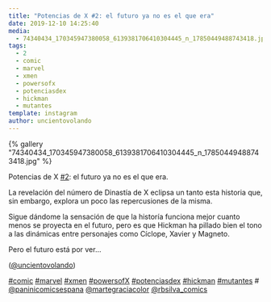 ```yaml
---
title: "Potencias de X #2: el futuro ya no es el que era"
date: 2019-12-10 14:25:40
media: 
  - 74340434_170345947380058_6139381706410304445_n_17850449488743418.jpg
tags: 
  - 2
  - comic
  - marvel
  - xmen
  - powersofx
  - potenciasdex
  - hickman
  - mutantes
template: instagram
author: uncientovolando
---
```


{% gallery "74340434_170345947380058_6139381706410304445_n_17850449488743418.jpg" %}

Potencias de X [#2](/etiquetas/2): el futuro ya no es el que era.

La revelación del número de Dinastía de X eclipsa un tanto esta historia que, sin embargo, explora un poco las repercusiones de la misma.

Sigue dándome la sensación de que la historía funciona mejor cuanto menos se proyecta en el futuro, pero es que Hickman ha pillado bien el tono a las dinámicas entre personajes como Cíclope, Xavier y Magneto.

Pero el futuro está por ver...

([@uncientovolando](https://instagram.com/uncientovolando))

[#comic](/etiquetas/comic) [#marvel](/etiquetas/marvel) [#xmen](/etiquetas/xmen) [#powersofX](/etiquetas/powersofx) [#potenciasdex](/etiquetas/potenciasdex) [#hickman](/etiquetas/hickman) [#mutantes](/etiquetas/mutantes) # [@paninicomicsespana](https://instagram.com/paninicomicsespana) [@martegraciacolor](https://instagram.com/martegraciacolor) [@rbsilva_comics](https://instagram.com/rbsilva_comics)
